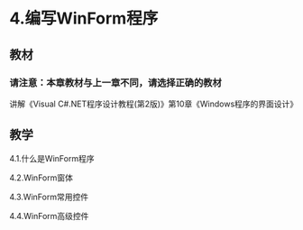 # 4.编写WinForm程序

## 教材
### 请注意：本章教材与上一章不同，请选择正确的教材
讲解《Visual C#.NET程序设计教程(第2版)》第10章《Windows程序的界面设计》

## 教学

4.1.什么是WinForm程序

4.2.WinForm窗体

4.3.WinForm常用控件

4.4.WinForm高级控件



